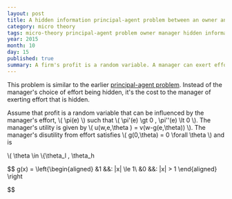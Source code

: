 ```yaml
---
layout: post
title: A hidden information principal-agent problem between an owner and a manager
category: micro theory
tags: micro-theory principal-agent problem owner manager hidden information
year: 2015
month: 10
day: 15
published: true
summary: A firm's profit is a random variable. A manager can exert effort to influence it, and has private information about the cost of doing so. An equilibrium is described given some conditions on the conditional density of profit and the manager's utility from effort.
---
```


This problem is similar to the earlier [principal-agent problem](http://akhilrao.github.io/micro%20theory/2015/10/15/principal-agent-problem-owner-manager/). Instead of the manager's choice of effort being hidden, it's the cost to the manager of exerting effort that is hidden.

Assume that profit is a random variable that can be influenced by the manager's effort, \\( \pi(e) \\) such that \\( \pi'(e) \gt 0 ,  \pi''(e) \lt 0 \\). The manager's utility is given by \\( u(w,e,\theta ) = v(w-g(e,\theta)) \\). The manager's disutility from effort satisfies \\( g(0,\theta) = 0 \forall \theta \\) and is 

\\( \theta \in \\{\theta_l , \theta_h

$$
g(x) = \left\{\begin{aligned}
&1 &&: |x| \le 1\\
&0 &&: |x| > 1
\end{aligned}
\right 

$$